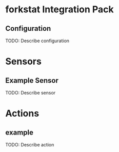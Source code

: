 # forkstat Integration Pack

## Configuration
TODO: Describe configuration


# Sensors

## Example Sensor
TODO: Describe sensor


# Actions

## example
TODO: Describe action
